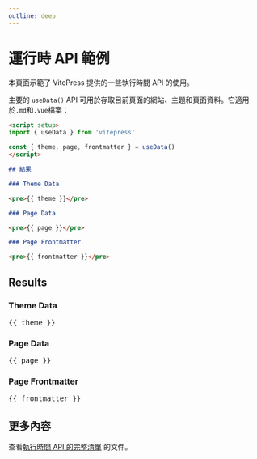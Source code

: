 ```yaml
---
outline: deep
---
```


# 運行時 API 範例

本頁面示範了 VitePress 提供的一些執行時間 API 的使用。

主要的 `useData()` API 可用於存取目前頁面的網站、主題和頁面資料。它適用於`.md`和`.vue`檔案：

```md
<script setup>
import { useData } from 'vitepress'

const { theme, page, frontmatter } = useData()
</script>

## 結果

### Theme Data

<pre>{{ theme }}</pre>

### Page Data

<pre>{{ page }}</pre>

### Page Frontmatter

<pre>{{ frontmatter }}</pre>
```

<script setup>
import { useData } from 'vitepress'

const { site, theme, page, frontmatter } = useData()
</script>

## Results

### Theme Data

<pre>{{ theme }}</pre>

### Page Data

<pre>{{ page }}</pre>

### Page Frontmatter

<pre>{{ frontmatter }}</pre>

## 更多內容

查看[執行時間 API 的完整清單](https://vitepress.dev/reference/runtime-api#usedata) 的文件。
